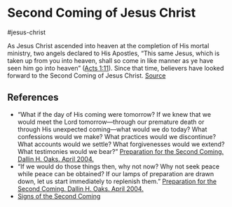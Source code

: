 # Second Coming of Jesus Christ
#jesus-christ 

As Jesus Christ ascended into heaven at the completion of His mortal ministry, two angels declared to His Apostles, “This same Jesus, which is taken up from you into heaven, shall so come in like manner as ye have seen him go into heaven” ([Acts 1:11](https://www.churchofjesuschrist.org/study/scriptures/nt/acts/1.11?lang=eng#p11)). Since that time, believers have looked forward to the Second Coming of Jesus Christ. [Source](https://www.churchofjesuschrist.org/study/manual/gospel-topics/second-coming-of-jesus-christ?lang=eng)




## References
- “What if the day of His coming were tomorrow? If we knew that we would meet the Lord tomorrow—through our premature death or through His unexpected coming—what would we do today? What confessions would we make? What practices would we discontinue? What accounts would we settle? What forgivenesses would we extend? What testimonies would we bear?” [Preparation for the Second Coming. Dallin H. Oaks. April 2004.](https://www.churchofjesuschrist.org/study/general-conference/2004/04/preparation-for-the-second-coming?lang=eng)
- “If we would do those things then, why not now? Why not seek peace while peace can be obtained? If our lamps of preparation are drawn down, let us start immediately to replenish them.” [Preparation for the Second Coming. Dallin H. Oaks. April 2004.](https://www.churchofjesuschrist.org/study/general-conference/2004/04/preparation-for-the-second-coming?lang=eng)
- [Signs of the Second Coming](/Thoughts-on-your-thoughts/Signs%20of%20the%20Second%20Coming.md)

